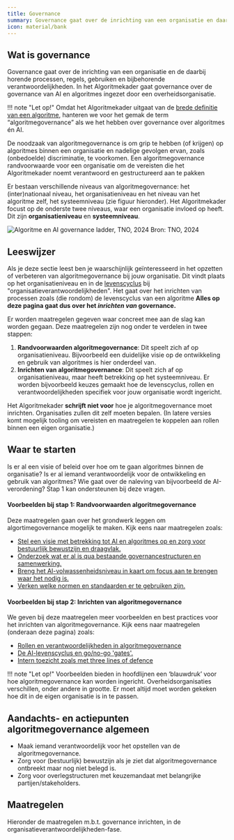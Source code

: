 ```yaml
---
title: Governance
summary: Governance gaat over de inrichting van een organisatie en daar bijbehorende processen en verantwoordelijkheden.
icon: material/bank
---
```


## Wat is governance

Governance gaat over de inrichting van een organisatie en de daarbij horende processen, regels, gebruiken en bijbehorende verantwoordelijkheden. 
In het Algoritmekader gaat governance over de governance van AI en algoritmes ingezet door een overheidsorganisatie. 

!!! note "Let op!"
    Omdat het Algoritmekader uitgaat van de [brede definitie van een algoritme](../overhetalgoritmekader/definities.md), hanteren we voor het gemak de term “algoritmegovernance” als we het hebben over governance over algoritmes én AI. 

De noodzaak van algoritmegovernance is om grip te hebben (of krijgen) op algoritmes binnen een organisatie en nadelige gevolgen ervan, zoals (onbedoelde) discriminatie, te voorkomen. 
Een algoritmegovernance randvoorwaarde voor een organisatie om de vereisten die het Algoritmekader noemt verantwoord en gestructureerd aan te pakken

Er bestaan verschillende niveaus van algoritmegovernance: het (inter)nationaal niveau, het organisatieniveau en het niveau van het algoritme zelf, het systeemniveau (zie figuur hieronder). 
Het Algoritmekader focust op de onderste twee niveaus, waar een organisatie invloed op heeft.
Dit zijn **organisatieniveau** en **systeemniveau**.

![Algoritme en AI governance ladder, TNO, 2024](https://github.com/user-attachments/assets/e6102b7f-347b-447a-83e5-bc423ad031c3)
Bron: TNO, 2024

## Leeswijzer

Als je deze sectie leest ben je waarschijnlijk geïnteresseerd in het opzetten of verbeteren van algoritmegovernance bij jouw organisatie. Dit vindt plaats op het organisatieniveau en in de [levenscyclus](https://minbzk.github.io/Algoritmekader/levenscyclus/) bij "organisatieverantwoordelijkheden". Het gaat over het inrichten van processen zoals (die rondom) de levenscyclus van een algoritme **Alles op deze pagina gaat dus over het _inrichten van_ governance.**

Er worden maatregelen gegeven waar concreet mee aan de slag kan worden gegaan. Deze maatregelen zijn nog onder te verdelen in twee stappen:

1. **Randvoorwaarden algoritmegovernance**: Dit speelt zich af op organisatieniveau. Bijvoorbeeld een duidelijke visie op de ontwikkeling en gebruik van algoritmes is hier onderdeel van.
2. **Inrichten van algoritmegovernance**: Dit speelt zich af op organisatieniveau, maar heeft betrekking op het systeemniveau. Er worden bijvoorbeeld keuzes gemaakt hoe de levenscyclus, rollen en verantwoordelijkheden specifiek voor jouw organisatie wordt ingericht.

Het Algoritmekader **schrijft niet voor** hoe je algoritmegovernance moet inrichten. Organisaties zullen dit zelf moeten bepalen. (In latere versies komt mogelijk tooling om vereisten en maatregelen te koppelen aan rollen binnen een eigen organisatie.)

## Waar te starten 
Is er al een visie of beleid over hoe om te gaan algoritmes binnen de organisatie? Is er al iemand verantwoordelijk voor de ontwikkeling en gebruik van algoritmes? Wie gaat over de naleving van bijvoorbeeld de AI-verordening? Stap 1 kan ondersteunen bij deze vragen. 

#### Voorbeelden bij stap 1: Randvoorwaarden algoritmegovernance
Deze maatregelen gaan over het grondwerk leggen om algortimegovernance mogelijk te maken. Kijk eens naar maatregelen zoals:

* [Stel een visie met betrekking tot AI en algoritmes op en zorg voor bestuurlijk bewustzijn en draagvlak.](../maatregelen/0-org-04-politiek-bestuurlijke-verantwoordelijkeheid.md)
* [Onderzoek wat er al is qua bestaande governancestructuren en samenwerking.](../maatregelen/0-org-05-bestaande-governance.md)
* [Breng het AI-volwassenheidsniveau in kaart om focus aan te brengen waar het nodig is.](../maatregelen/0-org-06-volwassenheidsmodel.md)
* [Verken welke normen en standaarden er te gebruiken zijn.](../maatregelen/0-org-03-verken_normen_en_standaarden.md)


#### Voorbeelden bij stap 2: Inrichten van algoritmegovernance
We geven bij deze maatregelen meer voorbeelden en best practices voor het inrichten van algoritmegovernance. Kijk eens naar maatregelen (onderaan deze pagina) zoals:

* [Rollen en verantwoordelijkheden in algoritmegovernance](../maatregelen/0-org-09-inrichten_rollen_algoritmegovernance.md)
* [De AI-levenscyclus en go/no-go 'gates'.](../maatregelen/0-org-08-beslismoment-levenscyclus.md)
* [Intern toezicht zoals met three lines of defence](../maatregelen/0-org-07-intern-toezicht.md)

!!! note "Let op!"
    Voorbeelden bieden in hoofdlijnen een ‘blauwdruk’ voor hoe algoritmegovernance kan worden ingericht. 
    Overheidsorganisaties verschillen, onder andere in grootte. 
    Er moet altijd moet worden gekeken hoe dit in de eigen organisatie is in te passen. 
 

## Aandachts- en actiepunten algoritmegovernance algemeen
* Maak iemand verantwoordelijk voor het opstellen van de algoritmegovernance.
* Zorg voor (bestuurlijk) bewustzijn als je ziet dat algoritmegovernance ontbreekt maar nog niet belegd is.
* Zorg voor overlegstructuren met keuzemandaat met belangrijke partijen/stakeholders.

## Maatregelen

Hieronder de maatregelen m.b.t. governance inrichten, in de organisatieverantwoordelijkheden-fase.

<!-- list_maatregelen onderwerp/governance levenscyclus/organisatieverantwoordelijkheden no-search no-onderwerp no-rol  -->
